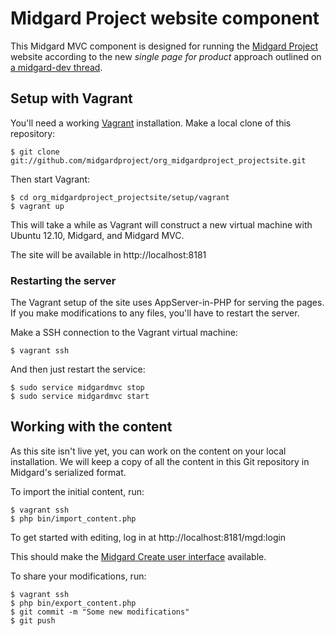 Midgard Project website component
=================================

This Midgard MVC component is designed for running the [Midgard Project](http://www.midgard-project.org/) website according to the new _single page for product_ approach outlined on [a midgard-dev thread](http://lists.midgard-project.org/pipermail/dev/2011-March/002883.html).

## Setup with Vagrant

You'll need a working [Vagrant](http://vagrantup.com/) installation. Make a local clone of this repository:

    $ git clone git://github.com/midgardproject/org_midgardproject_projectsite.git

Then start Vagrant:

    $ cd org_midgardproject_projectsite/setup/vagrant
    $ vagrant up

This will take a while as Vagrant will construct a new virtual machine with Ubuntu 12.10, Midgard, and Midgard MVC.

The site will be available in http://localhost:8181

### Restarting the server

The Vagrant setup of the site uses AppServer-in-PHP for serving the pages. If you make modifications to any files, you'll have to restart the server.

Make a SSH connection to the Vagrant virtual machine:

    $ vagrant ssh

And then just restart the service:

    $ sudo service midgardmvc stop
    $ sudo service midgardmvc start

## Working with the content

As this site isn't live yet, you can work on the content on your local installation. We will keep a copy of all the content in this Git repository in Midgard's serialized format.

To import the initial content, run:

    $ vagrant ssh
    $ php bin/import_content.php

To get started with editing, log in at http://localhost:8181/mgd:login

This should make the [Midgard Create user interface](http://bergie.iki.fi/blog/introducing_the_midgard_create_user_interface/) available.

To share your modifications, run:

    $ vagrant ssh
    $ php bin/export_content.php
    $ git commit -m "Some new modifications"
    $ git push

